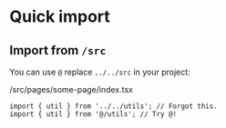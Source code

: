 # Quick import

## Import from `/src`

You can use `@` replace `../../src` in your project:

/src/pages/some-page/index.tsx

```tsx
import { util } from '../../utils'; // Forgot this.
import { util } from '@/utils'; // Try @!
```
